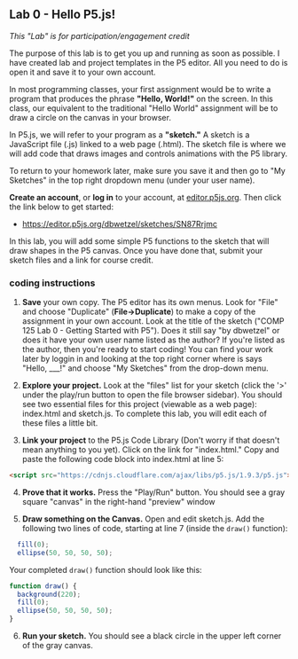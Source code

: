 <link href="../markdown.css" rel="stylesheet"></link> 

## Lab 0 - Hello P5.js!

*This "Lab" is for participation/engagement credit*

The purpose of this lab is to get you up and running as soon as possible. I have created lab and project templates in the P5 editor. All you need to do is open it and save it to your own account.

In most programming classes, your first assignment would be to write a program that produces the phrase **"Hello, World!"** on the screen. In this class, our equivalent to the traditional "Hello World" assignment will be to draw a circle on the canvas in your browser. 

In P5.js, we will refer to your program as a **"sketch."** A sketch is a JavaScript file (.js) linked to a web page (.html). The sketch file is where we will add code that draws images and controls animations with the P5 library.

To return to your homework later, make sure you save it and then go to "My Sketches" in the top right dropdown menu (under your user name).

**Create an account**, or **log in** to your account, at <a href="https://editor.p5js.org" target="_blank">editor.p5js.org</a>. Then click the link below to get started:

* <a href="https://editor.p5js.org/dbwetzel/sketches/SN87Rrjmc" target="_blank">https://editor.p5js.org/dbwetzel/sketches/SN87Rrjmc</a>

In this lab, you will add some simple P5 functions to the sketch that will draw shapes in the P5 canvas. Once you have done that, submit your sketch files and a link for course credit.

### coding instructions

1. **Save** your own copy. The P5 editor has its own menus. Look for "File" and choose "Duplicate" (**File->Duplicate**) to make a copy of the assignment in your own account. Look at the title of the sketch ("COMP 125 Lab 0 - Getting Started with P5"). Does it still say "by dbwetzel" or does it have your own user name listed as the author? If you're listed as the author, then you're ready to start coding! You can find your work later by loggin in and looking at the top right corner where is says "Hello, ___!" and choose "My Sketches" from the drop-down menu.

2. **Explore your project.** Look at the "files" list for your sketch (click the '>' under the play/run button to open the file browser sidebar). You should see two essential files for this project (viewable as a web page): index.html and sketch.js. To complete this lab, you will edit each of these files a little bit.

3. **Link your project** to the P5.js Code Library (Don't worry if that doesn't mean anything to you yet). Click on the link for "index.html." Copy and paste the following code block into index.html at line 5:
``` html
<script src="https://cdnjs.cloudflare.com/ajax/libs/p5.js/1.9.3/p5.js"></script>
```
4. **Prove that it works.** Press the "Play/Run" button. You should see a gray square "canvas" in the right-hand "preview" window

5. **Draw something on the Canvas.** Open and edit sketch.js. Add the following two lines of code, starting at line 7 (inside the `draw()` function):
``` javascript
  fill(0);
  ellipse(50, 50, 50, 50);
```
Your completed `draw()` function should look like this:
``` javascript
function draw() {
  background(220);
  fill(0);
  ellipse(50, 50, 50, 50);
}
```

6. **Run your sketch.** You should see a black circle in the upper left corner of the gray canvas.

